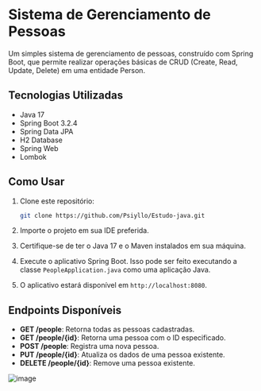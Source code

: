 # Sistema de Gerenciamento de Pessoas

Um simples sistema de gerenciamento de pessoas, construído com Spring Boot, que permite realizar operações básicas de CRUD (Create, Read, Update, Delete) em uma entidade Person.

## Tecnologias Utilizadas

- Java 17
- Spring Boot 3.2.4
- Spring Data JPA
- H2 Database
- Spring Web
- Lombok

## Como Usar

1. Clone este repositório:

    ```bash
    git clone https://github.com/Psiyllo/Estudo-java.git
    ```

2. Importe o projeto em sua IDE preferida.

3. Certifique-se de ter o Java 17 e o Maven instalados em sua máquina.

4. Execute o aplicativo Spring Boot. Isso pode ser feito executando a classe `PeopleApplication.java` como uma aplicação Java.

5. O aplicativo estará disponível em `http://localhost:8080`.

## Endpoints Disponíveis

- **GET /people**: Retorna todas as pessoas cadastradas.
- **GET /people/{id}**: Retorna uma pessoa com o ID especificado.
- **POST /people**: Registra uma nova pessoa.
- **PUT /people/{id}**: Atualiza os dados de uma pessoa existente.
- **DELETE /people/{id}**: Remove uma pessoa existente.

![image](https://github.com/Psiyllo/Estudo-java/assets/166714883/87b95357-132c-4ab9-a17e-07e87b0b43a3)
